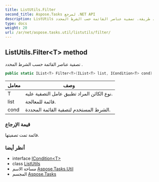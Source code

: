 ```yaml
---
title: ListUtils.Filter
second_title: Aspose.Tasks لمرجع .NET API
description: ListUtils طريقة. تصفية عناصر القائمة حسب الشرط المحدد .
type: docs
weight: 20
url: /ar/net/aspose.tasks.util/listutils/filter/
---
```

## ListUtils.Filter&lt;T&gt; method

تصفية عناصر القائمة حسب الشرط المحدد .

```csharp
public static IList<T> Filter<T>(IList<T> list, ICondition<T> cond)
```

| معامل | وصف |
| --- | --- |
| T | نوع الكائن المراد تطبيق عامل التصفية عليه. |
| list | قائمة للمعالجة. |
| cond | الشرط المستخدم لتصفية القائمة المحددة. |

### قيمة الإرجاع

قائمة تمت تصفيتها.

### أنظر أيضا

* interface [ICondition&lt;T&gt;](../../icondition-1/)
* class [ListUtils](../)
* مساحة الاسم [Aspose.Tasks.Util](../../listutils/)
* المجسم [Aspose.Tasks](../../../)


